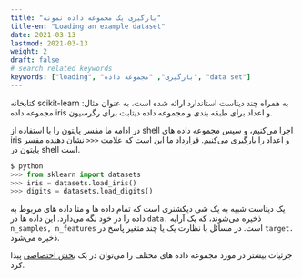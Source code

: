 ```yaml
---
title: "بارگیری یک مجموعه داده نمونه"
title-en: "Loading an example dataset"
date: 2021-03-13
lastmod: 2021-03-13
weight: 2
draft: false
# search related keywords
keywords: ["loading", "بارگیری", "مجموعه داده", "data set"]
---
```


کتابخانه scikit-learn به همراه چند دیتاست استاندارد ارائه شده است،
به عنوان مثال: مجموعه داده iris و اعداد برای
طبقه بندی و مجموعه داده دیتابت برای رگرسیون.

در ادامه ما مفسر پایتون را با استفاده از shell اجرا می‌کنیم،
و سپس مجموعه داده های iris  و اعداد را بارگیری می‌کنیم.
قرارداد ما این است که علامت `<<<` نشان دهنده مفسر پایتون در shell است.


```python
$ python
>>> from sklearn import datasets
>>> iris = datasets.load_iris()
>>> digits = datasets.load_digits()
```

یک دیتاست شبیه به یک شی دیکشنری است که تمام داده ها و متا داده های مربوط به داده را در خود نگه می‌دارد. این داده ها در
`data.`
ذخیره می‌شوند، که یک آرایه
`n_samples, n_features`
است.
در مسائل با نظارت یک یا چند متغیر پاسخ در
`target.`
ذخیره می‌شود.

جرئیات بیشتر در مورد مجموعه داده های مختلف را می‌توان در یک
[بخش اختصاصی](https://scikit-learn.org/stable/datasets.html#datasets)
پیدا کرد.



